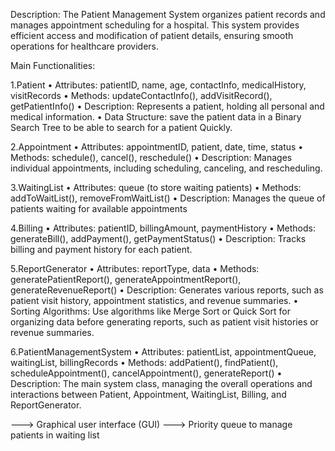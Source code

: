 Description:
The Patient Management System organizes patient records and manages appointment
scheduling for a hospital. This system provides efficient access and modification of patient details, ensuring smooth operations for healthcare providers.

Main Functionalities:

1.Patient
•
Attributes: patientID, name, age, contactInfo, medicalHistory, visitRecords
•
Methods: updateContactInfo(), addVisitRecord(), getPatientInfo()
•
Description: Represents a patient, holding all personal and medical information.
•
Data Structure: save the patient data in a Binary Search Tree to be able to search for a patient Quickly.

2.Appointment
•
Attributes: appointmentID, patient, date, time, status
•
Methods: schedule(), cancel(), reschedule()
•
Description: Manages individual appointments, including scheduling, canceling, and rescheduling.

3.WaitingList
•
Attributes: queue (to store waiting patients)
•
Methods: addToWaitList(), removeFromWaitList()
•
Description: Manages the queue of patients waiting for available appointments

4.Billing
•
Attributes: patientID, billingAmount, paymentHistory
•
Methods: generateBill(), addPayment(), getPaymentStatus()
•
Description: Tracks billing and payment history for each patient.

5.ReportGenerator
•
Attributes: reportType, data
•
Methods: generatePatientReport(), generateAppointmentReport(), generateRevenueReport()
•
Description: Generates various reports, such as patient visit history, appointment statistics, and revenue summaries.
•
Sorting Algorithms: Use algorithms like Merge Sort or Quick Sort for organizing data before generating reports, such as patient visit histories or revenue summaries.

6.PatientManagementSystem
•
Attributes: patientList, appointmentQueue, waitingList, billingRecords
•
Methods: addPatient(), findPatient(), scheduleAppointment(), cancelAppointment(), generateReport()
•
Description: The main system class, managing the overall operations and interactions between Patient, Appointment, WaitingList, Billing, and ReportGenerator.

---> Graphical user interface (GUI)
---> Priority queue to manage patients in waiting list
